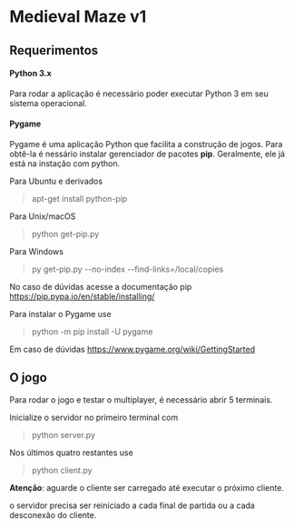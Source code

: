 # Medieval Maze v1

## Requerimentos

#### Python 3.x

Para rodar a aplicação é necessário poder executar Python 3 em seu sistema operacional.

#### Pygame

Pygame é uma aplicação Python que facilita a construção de jogos. Para obtê-la é nessário instalar gerenciador de pacotes **pip**. Geralmente, ele já está na instação com python.

Para Ubuntu e derivados
> apt-get install python-pip

Para Unix/macOS
> python get-pip.py

Para Windows
> py get-pip.py --no-index --find-links=/local/copies


No caso de dúvidas acesse a documentação pip
https://pip.pypa.io/en/stable/installing/


Para instalar o Pygame use
> python -m pip install -U pygame

Em caso de dúvidas
https://www.pygame.org/wiki/GettingStarted


## O jogo

Para rodar o jogo e testar o multiplayer, é necessário abrir 5 terminais.

Inicialize o servidor no primeiro terminal com
> python server.py

Nos últimos quatro restantes use
> python client.py

**Atenção**: aguarde o cliente ser carregado até executar o próximo cliente.

o servidor precisa ser reiniciado a cada final de partida ou a cada desconexão do cliente.